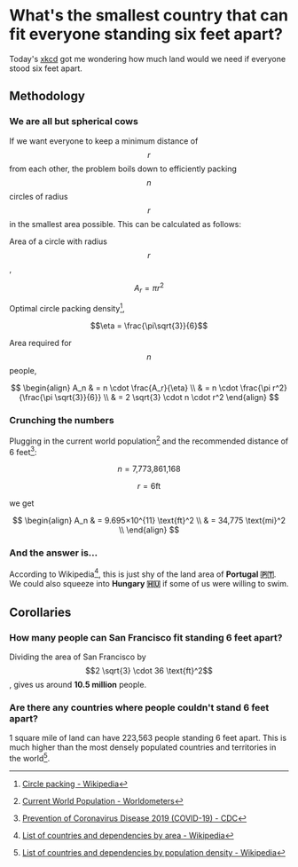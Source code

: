 # What's the smallest country that can fit everyone standing six feet apart?

Today's [xkcd](https://xkcd.com/2286/) got me wondering how much land would we
need if everyone stood six feet apart.

## Methodology

### We are all but spherical cows

If we want everyone to keep a minimum distance of $$r$$ from each other, the
problem boils down to efficiently packing $$n$$ circles of radius $$r$$ in the
smallest area possible. This can be calculated as follows:

Area of a circle with radius $$r$$,

$$A_r = \pi r^2 $$

Optimal circle packing density[^1],

$$\eta  = \frac{\pi\sqrt{3}}{6}$$

Area required for $$n$$ people,

$$
\begin{align}
    A_n & = n \cdot \frac{A_r}{\eta} \\
        & = n \cdot \frac{\pi r^2}{\frac{\pi \sqrt{3}}{6}} \\
        & = 2 \sqrt{3} \cdot n \cdot r^2
\end{align}
$$

### Crunching the numbers

Plugging in the current world population[^2] and the recommended distance of 6 feet[^3]:

$$ n = \text{7,773,861,168} $$

$$ r = 6\text{ft} $$

we get

$$
\begin{align}
    A_n & = 9.695×10^{11} \text{ft}^2 \\
        & = 34,775 \text{mi}^2 \\
\end{align}
$$

### And the answer is...

According to Wikipedia[^4], this is just shy of the land area of **Portugal 🇵🇹**.
We could also squeeze into **Hungary 🇭🇺** if some of us were willing to swim.

## Corollaries

### How many people can San Francisco fit standing 6 feet apart?

Dividing the area of San Francisco by $$2 \sqrt{3} \cdot 36 \text{ft}^2$$, gives
us around **10.5 million** people.

### Are there any countries where people couldn't stand 6 feet apart?

1 square mile of land can have 223,563 people standing 6 feet apart. This is
much higher than the most densely populated countries and territories in the
world[^5].

[^1]: [Circle packing - Wikipedia](https://en.wikipedia.org/wiki/Circle_packing)
[^2]: [Current World Population - Worldometers](https://www.worldometers.info/world-population/)
[^3]: [Prevention of Coronavirus Disease 2019 (COVID-19) - CDC](https://www.cdc.gov/coronavirus/2019-ncov/prepare/prevention.html)
[^4]: [List of countries and dependencies by area - Wikipedia](https://en.wikipedia.org/wiki/List_of_countries_and_dependencies_by_area)
[^5]: [List of countries and dependencies by population density - Wikipedia](https://en.wikipedia.org/wiki/List_of_countries_and_dependencies_by_population_density)
